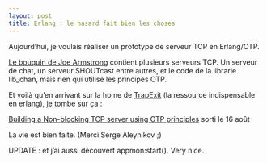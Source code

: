 ```yaml
---
layout: post
title: Erlang : le hasard fait bien les choses
---
```

<p>Aujourd&#8217;hui, je voulais r&eacute;aliser un prototype de serveur TCP en Erlang/OTP.</p>

<p><a href="http://www.pragmaticprogrammer.com/titles/jaerlang/index.html">Le bouquin de Joe Armstrong</a> contient plusieurs serveurs TCP. Un serveur de chat, un serveur SHOUTcast entre autres, et le code de la librarie lib_chan, mais rien qui utilise les principes OTP.</p>

<p>Et voil&agrave; qu&#8217;en arrivant sur la home de <a href="http://www.trapexit.org/">TrapExit</a> (la ressource indispensable en erlang), je tombe sur &ccedil;a :</p>

<p><a href="http://www.trapexit.org/Building_a_Non-blocking_TCP_server_using_OTP_principles">Building a Non-blocking TCP server using OTP principles</a> sorti le 16 ao&ucirc;t</p>

<p>La vie est bien faite. (Merci Serge Aleynikov ;)</p>

<p>UPDATE : et j&#8217;ai aussi d&eacute;couvert appmon:start(). Very nice.</p>      
